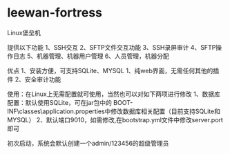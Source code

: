 # leewan-fortress
Linux堡垒机

提供以下功能
1、SSH交互
2、SFTP文件交互功能
3、SSH录屏审计
4、SFTP操作日志
5、机器管理、机器用户管理
6、人员管理，机器分配

优点
1、安装方便，可支持SQLite、MYSQL
1、纯web界面，无需任何其他的插件
2、安全审计功能

使用：在Linux上无需配置就可使用，当然也可以对如下两项进行修改
1、数据库配置：默认使用SQLite，可在jar包中的 BOOT-INF\classes\application.properties中修改数据库相关配置（目前支持SQLite和MYSQL）
2、默认端口9010，如需修改,在bootstrap.yml文件中修改server.port即可

初次启动，系统会默认创建一个admin/123456的超级管理员
